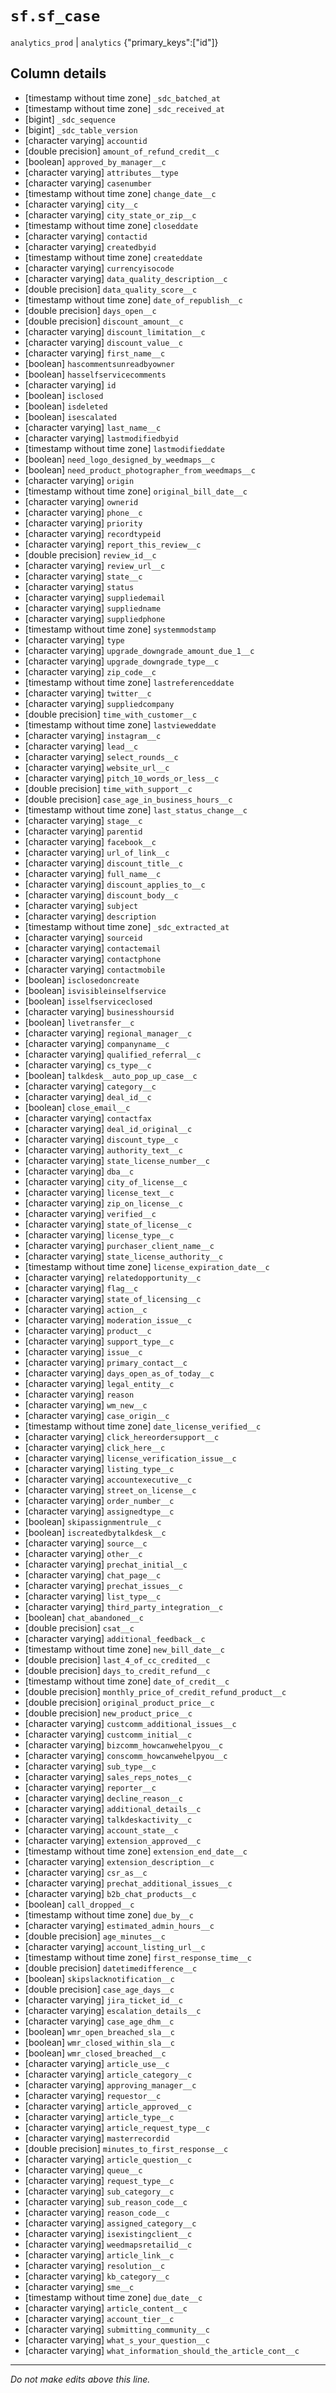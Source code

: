 # `sf.sf_case`
`analytics_prod` | `analytics`
{"primary_keys":["id"]}

## Column details
* [timestamp without time zone] `_sdc_batched_at`
* [timestamp without time zone] `_sdc_received_at`
* [bigint]    `_sdc_sequence`
* [bigint]    `_sdc_table_version`
* [character varying] `accountid`
* [double precision] `amount_of_refund_credit__c`
* [boolean]   `approved_by_manager__c`
* [character varying] `attributes__type`
* [character varying] `casenumber`
* [timestamp without time zone] `change_date__c`
* [character varying] `city__c`
* [character varying] `city_state_or_zip__c`
* [timestamp without time zone] `closeddate`
* [character varying] `contactid`
* [character varying] `createdbyid`
* [timestamp without time zone] `createddate`
* [character varying] `currencyisocode`
* [character varying] `data_quality_description__c`
* [double precision] `data_quality_score__c`
* [timestamp without time zone] `date_of_republish__c`
* [double precision] `days_open__c`
* [double precision] `discount_amount__c`
* [character varying] `discount_limitation__c`
* [character varying] `discount_value__c`
* [character varying] `first_name__c`
* [boolean]   `hascommentsunreadbyowner`
* [boolean]   `hasselfservicecomments`
* [character varying] `id`
* [boolean]   `isclosed`
* [boolean]   `isdeleted`
* [boolean]   `isescalated`
* [character varying] `last_name__c`
* [character varying] `lastmodifiedbyid`
* [timestamp without time zone] `lastmodifieddate`
* [boolean]   `need_logo_designed_by_weedmaps__c`
* [boolean]   `need_product_photographer_from_weedmaps__c`
* [character varying] `origin`
* [timestamp without time zone] `original_bill_date__c`
* [character varying] `ownerid`
* [character varying] `phone__c`
* [character varying] `priority`
* [character varying] `recordtypeid`
* [character varying] `report_this_review__c`
* [double precision] `review_id__c`
* [character varying] `review_url__c`
* [character varying] `state__c`
* [character varying] `status`
* [character varying] `suppliedemail`
* [character varying] `suppliedname`
* [character varying] `suppliedphone`
* [timestamp without time zone] `systemmodstamp`
* [character varying] `type`
* [character varying] `upgrade_downgrade_amount_due_1__c`
* [character varying] `upgrade_downgrade_type__c`
* [character varying] `zip_code__c`
* [timestamp without time zone] `lastreferenceddate`
* [character varying] `twitter__c`
* [character varying] `suppliedcompany`
* [double precision] `time_with_customer__c`
* [timestamp without time zone] `lastvieweddate`
* [character varying] `instagram__c`
* [character varying] `lead__c`
* [character varying] `select_rounds__c`
* [character varying] `website_url__c`
* [character varying] `pitch_10_words_or_less__c`
* [double precision] `time_with_support__c`
* [double precision] `case_age_in_business_hours__c`
* [timestamp without time zone] `last_status_change__c`
* [character varying] `stage__c`
* [character varying] `parentid`
* [character varying] `facebook__c`
* [character varying] `url_of_link__c`
* [character varying] `discount_title__c`
* [character varying] `full_name__c`
* [character varying] `discount_applies_to__c`
* [character varying] `discount_body__c`
* [character varying] `subject`
* [character varying] `description`
* [timestamp without time zone] `_sdc_extracted_at`
* [character varying] `sourceid`
* [character varying] `contactemail`
* [character varying] `contactphone`
* [character varying] `contactmobile`
* [boolean]   `isclosedoncreate`
* [boolean]   `isvisibleinselfservice`
* [boolean]   `isselfserviceclosed`
* [character varying] `businesshoursid`
* [boolean]   `livetransfer__c`
* [character varying] `regional_manager__c`
* [character varying] `companyname__c`
* [character varying] `qualified_referral__c`
* [character varying] `cs_type__c`
* [boolean]   `talkdesk__auto_pop_up_case__c`
* [character varying] `category__c`
* [character varying] `deal_id__c`
* [boolean]   `close_email__c`
* [character varying] `contactfax`
* [character varying] `deal_id_original__c`
* [character varying] `discount_type__c`
* [character varying] `authority_text__c`
* [character varying] `state_license_number__c`
* [character varying] `dba__c`
* [character varying] `city_of_license__c`
* [character varying] `license_text__c`
* [character varying] `zip_on_license__c`
* [character varying] `verified__c`
* [character varying] `state_of_license__c`
* [character varying] `license_type__c`
* [character varying] `purchaser_client_name__c`
* [character varying] `state_license_authority__c`
* [timestamp without time zone] `license_expiration_date__c`
* [character varying] `relatedopportunity__c`
* [character varying] `flag__c`
* [character varying] `state_of_licensing__c`
* [character varying] `action__c`
* [character varying] `moderation_issue__c`
* [character varying] `product__c`
* [character varying] `support_type__c`
* [character varying] `issue__c`
* [character varying] `primary_contact__c`
* [character varying] `days_open_as_of_today__c`
* [character varying] `legal_entity__c`
* [character varying] `reason`
* [character varying] `wm_new__c`
* [character varying] `case_origin__c`
* [timestamp without time zone] `date_license_verified__c`
* [character varying] `click_hereordersupport__c`
* [character varying] `click_here__c`
* [character varying] `license_verification_issue__c`
* [character varying] `listing_type__c`
* [character varying] `accountexecutive__c`
* [character varying] `street_on_license__c`
* [character varying] `order_number__c`
* [character varying] `assignedtype__c`
* [boolean]   `skipassignmentrule__c`
* [boolean]   `iscreatedbytalkdesk__c`
* [character varying] `source__c`
* [character varying] `other__c`
* [character varying] `prechat_initial__c`
* [character varying] `chat_page__c`
* [character varying] `prechat_issues__c`
* [character varying] `list_type__c`
* [character varying] `third_party_integration__c`
* [boolean]   `chat_abandoned__c`
* [double precision] `csat__c`
* [character varying] `additional_feedback__c`
* [timestamp without time zone] `new_bill_date__c`
* [double precision] `last_4_of_cc_credited__c`
* [double precision] `days_to_credit_refund__c`
* [timestamp without time zone] `date_of_credit__c`
* [double precision] `monthly_price_of_credit_refund_product__c`
* [double precision] `original_product_price__c`
* [double precision] `new_product_price__c`
* [character varying] `custcomm_additional_issues__c`
* [character varying] `custcomm_initial__c`
* [character varying] `bizcomm_howcanwehelpyou__c`
* [character varying] `conscomm_howcanwehelpyou__c`
* [character varying] `sub_type__c`
* [character varying] `sales_reps_notes__c`
* [character varying] `reporter__c`
* [character varying] `decline_reason__c`
* [character varying] `additional_details__c`
* [character varying] `talkdeskactivity__c`
* [character varying] `account_state__c`
* [character varying] `extension_approved__c`
* [timestamp without time zone] `extension_end_date__c`
* [character varying] `extension_description__c`
* [character varying] `csr_as__c`
* [character varying] `prechat_additional_issues__c`
* [character varying] `b2b_chat_products__c`
* [boolean]   `call_dropped__c`
* [timestamp without time zone] `due_by__c`
* [character varying] `estimated_admin_hours__c`
* [double precision] `age_minutes__c`
* [character varying] `account_listing_url__c`
* [timestamp without time zone] `first_response_time__c`
* [double precision] `datetimedifference__c`
* [boolean]   `skipslacknotification__c`
* [double precision] `case_age_days__c`
* [character varying] `jira_ticket_id__c`
* [character varying] `escalation_details__c`
* [character varying] `case_age_dhm__c`
* [boolean]   `wmr_open_breached_sla__c`
* [boolean]   `wmr_closed_within_sla__c`
* [boolean]   `wmr_closed_breached__c`
* [character varying] `article_use__c`
* [character varying] `article_category__c`
* [character varying] `approving_manager__c`
* [character varying] `requestor__c`
* [character varying] `article_approved__c`
* [character varying] `article_type__c`
* [character varying] `article_request_type__c`
* [character varying] `masterrecordid`
* [double precision] `minutes_to_first_response__c`
* [character varying] `article_question__c`
* [character varying] `queue__c`
* [character varying] `request_type__c`
* [character varying] `sub_category__c`
* [character varying] `sub_reason_code__c`
* [character varying] `reason_code__c`
* [character varying] `assigned_category__c`
* [character varying] `isexistingclient__c`
* [character varying] `weedmapsretailid__c`
* [character varying] `article_link__c`
* [character varying] `resolution__c`
* [character varying] `kb_category__c`
* [character varying] `sme__c`
* [timestamp without time zone] `due_date__c`
* [character varying] `article_content__c`
* [character varying] `account_tier__c`
* [character varying] `submitting_community__c`
* [character varying] `what_s_your_question__c`
* [character varying] `what_information_should_the_article_cont__c`

-------------------------------------------------------------------------------
*Do not make edits above this line.*
